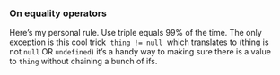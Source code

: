 ### On equality operators
Here’s my personal rule. Use triple equals 99% of the time. The only exception is this cool trick  `thing != null`  which translates to (thing is not `null` OR `undefined`) it’s a handy way to making sure there is a value to `thing` without chaining a bunch of ifs.